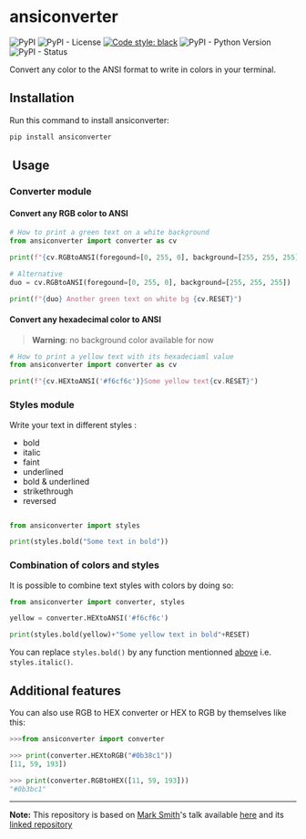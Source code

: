 # ansiconverter  

![PyPI](https://img.shields.io/pypi/v/ansiconverter) ![PyPI - License](https://img.shields.io/pypi/l/ansiconverter) [![Code style: black](https://img.shields.io/badge/code%20style-black-000000.svg)](https://github.com/psf/black) ![PyPI - Python Version](https://img.shields.io/pypi/pyversions/ansiconverter) ![PyPI - Status](https://img.shields.io/pypi/status/ansiconverter)

Convert any color to the ANSI format to write in colors in your terminal.

## Installation

Run this command to install ansiconverter:

```python
pip install ansiconverter
```

##  Usage

### Converter module

#### Convert any RGB color to ANSI

```python
# How to print a green text on a white background
from ansiconverter import converter as cv

print(f"{cv.RGBtoANSI(foregound=[0, 255, 0], background=[255, 255, 255])}Green text on white background{cv.RESET}")

# Alternative
duo = cv.RGBtoANSI(foregound=[0, 255, 0], background=[255, 255, 255])

print(f"{duo} Another green text on white bg {cv.RESET}")

```

#### Convert any hexadecimal color to ANSI  

> **Warning**: no background color available for now

```python
# How to print a yellow text with its hexadeciaml value
from ansiconverter import converter as cv

print(f"{cv.HEXtoANSI('#f6cf6c')}Some yellow text{cv.RESET}")

```

### Styles module

Write your text in different styles :

* bold
* italic
* faint
* underlined
* bold & underlined
* strikethrough
* reversed

```python

from ansiconverter import styles

print(styles.bold("Some text in bold"))
```

### Combination of colors and styles

It is possible to combine text styles with colors by doing so:

```python
from ansiconverter import converter, styles

yellow = converter.HEXtoANSI('#f6cf6c')

print(styles.bold(yellow)+"Some yellow text in bold"+RESET)
```

You can replace `styles.bold()` by any function mentionned [above](#styles-module) i.e. `styles.italic()`.

## Additional features

You can also use RGB to HEX converter or HEX to RGB by themselves like this:

``` python
>>>from ansiconverter import converter

>>> print(converter.HEXtoRGB("#0b38c1"))
[11, 59, 193])

>>> print(converter.RGBtoHEX([11, 59, 193]))
"#0b3bc1"
```

* * *

**Note:** This repository is based on [Mark Smith](https://github.com/judy2k)'s talk available [here](https://youtu.be/GIF3LaRqgXo) and its [linked repository](https://github.com/judy2k/publishing_python_packages_talk)
